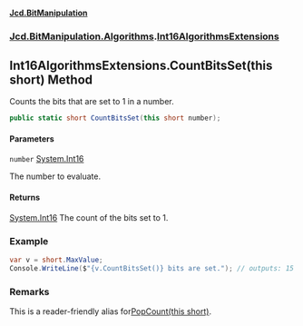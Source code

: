#### [Jcd.BitManipulation](index.md 'index')

### [Jcd.BitManipulation.Algorithms](Jcd.BitManipulation.Algorithms.md 'Jcd.BitManipulation.Algorithms').[Int16AlgorithmsExtensions](Jcd.BitManipulation.Algorithms.Int16AlgorithmsExtensions.md 'Jcd.BitManipulation.Algorithms.Int16AlgorithmsExtensions')

## Int16AlgorithmsExtensions.CountBitsSet(this short) Method

Counts the bits that are set to 1 in a number.

```csharp
public static short CountBitsSet(this short number);
```

#### Parameters

<a name='Jcd.BitManipulation.Algorithms.Int16AlgorithmsExtensions.CountBitsSet(thisshort).number'></a>

`number` [System.Int16](https://docs.microsoft.com/en-us/dotnet/api/System.Int16 'System.Int16')

The number to evaluate.

#### Returns

[System.Int16](https://docs.microsoft.com/en-us/dotnet/api/System.Int16 'System.Int16')
The count of the bits set to 1.

### Example

```csharp
var v = short.MaxValue;
Console.WriteLine($"{v.CountBitsSet()} bits are set."); // outputs: 15 bits are set.
```

### Remarks

This is a reader-friendly alias for[PopCount(this short)](Jcd.BitManipulation.Algorithms.Int16AlgorithmsExtensions.PopCount(thisshort).md 'Jcd.BitManipulation.Algorithms.Int16AlgorithmsExtensions.PopCount(this short)').